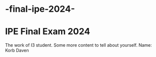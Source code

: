 # -final-ipe-2024-
 # IPE Final Exam 2024
  The work of I3 student.
  Some more content to tell about yourself.
  Name: Korb Daven